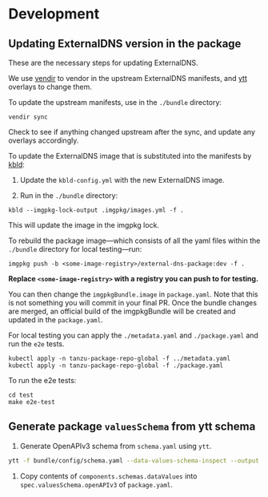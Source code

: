# Development

## Updating ExternalDNS version in the package

These are the necessary steps for updating ExternalDNS.

We use [vendir](https://carvel.dev/vendir/) to vendor in the upstream
ExternalDNS manifests, and [ytt](https://carvel.dev/ytt/) overlays to change
them.

To update the upstream manifests, use in the `./bundle` directory:

```shell
vendir sync
```

Check to see if anything changed upstream after the sync, and update
any overlays accordingly.

To update the ExternalDNS image that is substituted into the manifests by
[kbld](https://carvel.dev/kbld/):

1. Update the `kbld-config.yml` with the new ExternalDNS image.

2. Run in the `./bundle` directory:

```shell
kbld --imgpkg-lock-output .imgpkg/images.yml -f .
```

This will update the image in the imgpkg lock.

To rebuild the package image—which consists of all the yaml files within the `./bundle`
directory for local testing—run:

```shell
imgpkg push -b <some-image-registry>/external-dns-package:dev -f .
```

**Replace `<some-image-registry>` with a registry you can push to for testing.**

You can then change the `imgpkgBundle.image` in `package.yaml`. Note that this is
not something you will commit in your final PR. Once the bundle changes are
merged, an official build of the imgpkgBundle will be created and updated in the
`package.yaml`.

For local testing you can apply the `./metadata.yaml` and `./package.yaml` and
run the `e2e` tests.

```shell
kubectl apply -n tanzu-package-repo-global -f ../metadata.yaml
kubectl apply -n tanzu-package-repo-global -f ./package.yaml
```

To run the e2e tests:

```shell
cd test
make e2e-test
```

## Generate package `valuesSchema` from ytt schema

1. Generate OpenAPIv3 schema from `schema.yaml` using `ytt`.

```bash
ytt -f bundle/config/schema.yaml --data-values-schema-inspect --output openapi-v3
```

1. Copy contents of `components.schemas.dataValues` into
`spec.valuesSchema.openAPIv3` of `package.yaml`.
